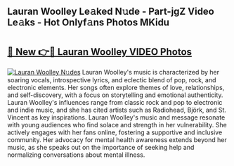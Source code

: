 ## Lauran Woolley Le𝚊ked N𝚞de - Part-jgZ Video Le𝚊ks - Hot Onlyf𝚊ns Photos MKidu

# <h2><a href="http://ab5939.deff.icu/?id=Lauran+Woolley">🔗 New 👉🔴 Lauran Woolley VIDEO Photos</a></h2>

[![Lauran Woolley N𝚞des](https://i.imgur.com/rIISA9y.gif)](http://ab5939.deff.icu/?id=Lauran+Woolley)
Lauran Woolley's music is characterized by her soaring vocals, introspective lyrics, and eclectic blend of pop, rock, and electronic elements. Her songs often explore themes of love, relationships, and self-discovery, with a focus on storytelling and emotional authenticity. Lauran Woolley's influences range from classic rock and pop to electronic and indie music, and she has cited artists such as Radiohead, Björk, and St. Vincent as key inspirations. Lauran Woolley's music and message resonate with young audiences who find solace and strength in her vulnerability. She actively engages with her fans online, fostering a supportive and inclusive community. Her advocacy for mental health awareness extends beyond her music, as she speaks out on the importance of seeking help and normalizing conversations about mental illness.
